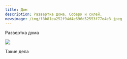 ```yaml
---
title: Дом
description: Развертка дома. Собери и склей.
newsimage: /img/f8b81ea252f94d4e696d52553f77e4e3.jpeg
---
```

Развертка дома

![](/img/0wraktfsyzk.jpg)

Такие дела

